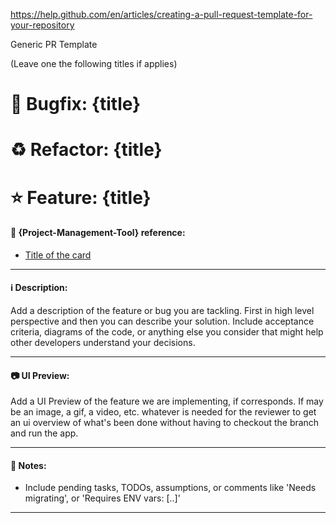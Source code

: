 https://help.github.com/en/articles/creating-a-pull-request-template-for-your-repository

Generic PR Template

(Leave one the following titles if applies)

# :wrench: Bugfix: {title}

# :recycle: Refactor: {title}

# :star: Feature: {title}

#### :link: {Project-Management-Tool} reference:

- [Title of the card](https://link-to-project-management)

---

#### :information_source: Description:

Add a description of the feature or bug you are tackling. First in high level perspective and then you can describe your solution. Include acceptance criteria, diagrams of the code, or anything else you consider that might help other developers understand your decisions.

---

#### :camera: UI Preview:

Add a UI Preview of the feature we are implementing, if corresponds. If may be an image, a gif, a video, etc. whatever is needed for the reviewer to get an ui overview of what's been done without having to checkout the branch and run the app.

---

#### :pushpin: Notes:

- Include pending tasks, TODOs, assumptions, or comments like 'Needs migrating', or 'Requires ENV vars: [..]'

---
